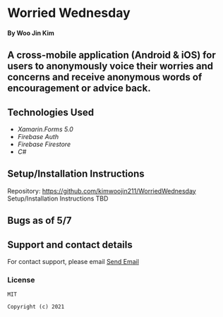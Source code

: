 # Worried Wednesday

#### By Woo Jin Kim

## A cross-mobile application (Android & iOS) for users to anonymously voice their worries and concerns and receive anonymous words of encouragement or advice back.

## Technologies Used

* _Xamarin.Forms 5.0_
* _Firebase Auth_
* _Firebase Firestore_
* _C#_


## Setup/Installation Instructions

Repository: https://github.com/kimwoojin211/WorriedWednesday
<br>
Setup/Installation Instructions TBD

## Bugs as of 5/7


## Support and contact details

For contact support, please email  <a href="mailto:kimwoojin211@gmail.com">Send Email</a>


### License
```
MIT
```
```
Copyright (c) 2021 
```
